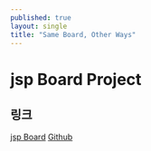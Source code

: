 ```yaml
---
published: true
layout: single
title: "Same Board, Other Ways"
---
```


# jsp Board Project


링크
---

[jsp Board]()
[Github](https://github.com/romero9919/jspBoard)